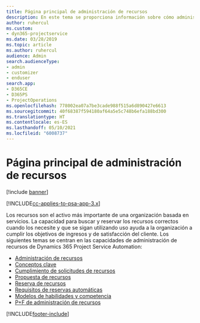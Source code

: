 ```yaml
---
title: Página principal de administración de recursos
description: En este tema se proporciona información sobre cómo administrar recursos.
author: ruhercul
ms.custom:
- dyn365-projectservice
ms.date: 03/28/2019
ms.topic: article
ms.author: ruhercul
audience: Admin
search.audienceType:
- admin
- customizer
- enduser
search.app:
- D365CE
- D365PS
- ProjectOperations
ms.openlocfilehash: 778002ea07a7be3cade988f515a6d890427e6613
ms.sourcegitcommit: 40f68387f594180af64a5e5c748b6efa188bd300
ms.translationtype: HT
ms.contentlocale: es-ES
ms.lasthandoff: 05/10/2021
ms.locfileid: "6008737"
---
```

# <a name="resource-management-home-page"></a>Página principal de administración de recursos

[!include [banner](../includes/psa-now-project-operations.md)]

[!INCLUDE[cc-applies-to-psa-app-3.x](../includes/cc-applies-to-psa-app-3x.md)]

Los recursos son el activo más importante de una organización basada en servicios. La capacidad para buscar y reservar los recursos correctos cuando los necesite y que se sigan utilizando uso ayuda a la organización a cumplir los objetivos de ingresos y de satisfacción del cliente. Los siguientes temas se centran en las capacidades de administración de recursos de Dynamics 365 Project Service Automation:

- [Administración de recursos](manage-resources.md)
- [Conceptos clave](reports-key-concepts.md)
- [Cumplimiento de solicitudes de recursos](resource-management-fulfill-requests.md)
- [Propuesta de recursos](resource-management-propose-resources.md)
- [Reserva de recursos](resource-management-book-resources-scheduleboard.md)
- [Requisitos de reservas automáticas](resource-management-softbook-requirements.md)
- [Modelos de habilidades y competencia](resource-management-skills-proficiency.md)
- [P+F de administración de recursos](resource-management-faq.md)


[!INCLUDE[footer-include](../includes/footer-banner.md)]
